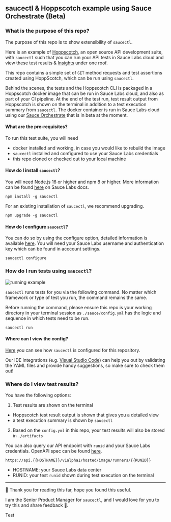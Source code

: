 ## saucectl & Hoppscotch example using Sauce Orchestrate (Beta) 

### What is the purpose of this repo?
The purpose of this repo is to show extensibility of ```saucectl```. 

Here is an example of [Hoppscotch](https://hoppscotch.io/), an open source API development suite, with ```saucectl``` such that you can run your API tests in Sauce Labs cloud and view these test results & [Insights](https://docs.saucelabs.com/insights/) under one roof. 

This repo contains a simple set of ```GET``` method requests and test assertions created using HoppScotch, which can be run using ```saucectl```. 

Behind the scenes, the tests and the Hoppscotch CLI is packaged in a Hoppscotch docker image that can be run in Sauce Labs cloud, and also as part of your CI pipeline. At the end of the test run, test result output from Hoppscotch is shown on the terminal in addition to a test execution summary from ```saucectl```. The docker container is run in Sauce Labs cloud using our [Sauce Orchestrate](https://docs.saucelabs.com/hosted-orchestration/) that is in beta at the moment.

#### What are the pre-requisites?
To run this test suite, you will need 
- docker installed and working, in case you would like to rebuild the image
- ```saucectl``` installed and configured to use your Sauce Labs credentials
- this repo cloned or checked out to your local machine

#### How do I install ```saucectl```?
You will need Node.js 16 or higher and npm 8 or higher. More information can be found [here](https://docs.saucelabs.com/dev/cli/saucectl/#system-requirements) on Sauce Labs docs.

```npm install -g saucectl```

For an existing installation of ```saucectl```, we recommend upgrading.

```npm upgrade -g saucectl```

#### How do I configure ```saucectl```?

You can do so by using the configure option, detailed information is available [here](https://docs.saucelabs.com/dev/cli/saucectl/configure/). You will need your Sauce Labs username and authentication key which can be found in acccount settings. 

```saucectl configure```

### How do I run tests using ```saucectl```?

![running example](assets/hoppscotch-demo.gif)

```saucectl``` runs tests for you via the following command. No matter which framework or type of test you run, the command remains the same. 

Before running the command, please ensure this repo is your working directory in your terminal session as ```./sauce/config.yml``` has the logic and sequence in which tests need to be run.  

```saucectl run```

#### Where can I view the config?

[Here](.sauce/config.yml) you can see how `saucectl` is configured for this repository.

Our IDE Integrations (e.g. [Visual Studio Code](https://docs.saucelabs.com/dev/cli/saucectl/usage/ide/vscode)) can help you out by validating the YAML files and provide handy suggestions, so make sure to check them out!

### Where do I view test results?
You have the following options:
1. Test results are shown on the terminal 
  - Hoppscotch test result output is shown that gives you a detailed view 
  - a test execution summary is shown by ```saucectl```
2. Based on the ```config.yml``` in this repo, your test results will also be stored in ```./artifacts```

You can also query our API endpoint with ```runid``` and your Sauce Labs credentials. OpenAPI spec can be found [here](https://github.com/saucelabs/hostedrunner-api/blob/main/specs/openapi_v1alpha1.yaml).

```https://api.{{HOSTNAME}}/v1alpha1/hosted/image/runners/{{RUNID}}```
- HOSTNAME: your Sauce Labs data center
- RUNID: your test ```runid``` shown during test execution on the terminal


---


:checkered_flag: Thank you for reading this far, hope you found this useful.

I am the Senior Product Manager for ```saucectl```, and I would love for you to try this and share feedback :green_heart:.

Test
